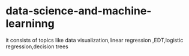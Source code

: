 # data-science-and-machine-learninng
 it consists of topics like  data visualization,linear regression ,EDT,logistic regression,decision trees
